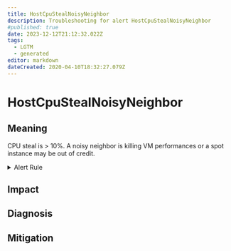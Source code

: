 ```yaml
---
title: HostCpuStealNoisyNeighbor
description: Troubleshooting for alert HostCpuStealNoisyNeighbor
#published: true
date: 2023-12-12T21:12:32.022Z
tags: 
  - LGTM
  - generated
editor: markdown
dateCreated: 2020-04-10T18:32:27.079Z
---
```


# HostCpuStealNoisyNeighbor

## Meaning
[//]: # "Short paragraph that explains what the alert means"
CPU steal is > 10%. A noisy neighbor is killing VM performances or a spot instance may be out of credit.

<details>
  <summary>Alert Rule</summary>

{{% rule "host-and-hardware/node-exporter.yml" "HostCpuStealNoisyNeighbor" %}}

{{% comment %}}

```yaml
alert: HostCpuStealNoisyNeighbor
expr: (avg by(instance) (rate(node_cpu_seconds_total{mode="steal"}[5m])) * 100 > 10) * on(instance) group_left (nodename) node_uname_info{nodename=~".+"}
for: 0m
labels:
    severity: warning
annotations:
    summary: Host CPU steal noisy neighbor (instance {{ $labels.instance }})
    description: |-
        CPU steal is > 10%. A noisy neighbor is killing VM performances or a spot instance may be out of credit.
          VALUE = {{ $value }}
          LABELS = {{ $labels }}
    runbook: https://github.com/srerun/prometheus-alerts/blob/main/content/runbooks/node-exporter/HostCpuStealNoisyNeighbor.md

```

{{% /comment %}}

</details>


## Impact
[//]: # "What could / will happen if the alert is not addressed"



## Diagnosis
[//]: # "Steps to take to identify the cause of the problem"



## Mitigation
[//]: # "The steps necessary to resolve the alert"
